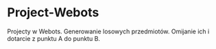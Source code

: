 # Project-Webots
Projecty w Webots.
Generowanie losowych przedmiotów. Omijanie ich i dotarcie z punktu A do punktu B.
